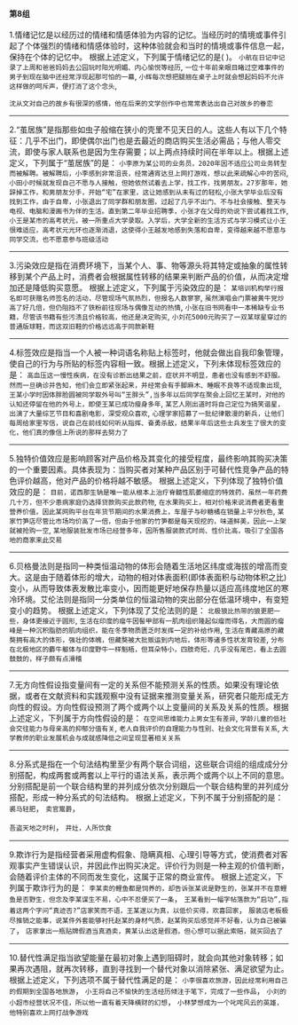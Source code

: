 #### 第8组

1.情绪记忆是以经历过的情绪和情感体验为内容的记忆。当经历时的情境或事件引起了个体强烈的情绪和情感体验时，这种体验就会和当时的情境或事件信息一起，保持在个体的记忆中。
根据上述定义，下列属于情绪记忆的是(     )。
`小航在日记中记录了上周和爸爸妈妈去公园玩时阳光明媚、内心愉悦等经历`,
`一位十年前亲眼目睹过空难事件的男子到现在脑中还经常浮现起那可怕的一幕`,
`小辉每次想把腿翘在桌子上时就会想起妈妈不允许这样做的呵斥声，便打消了这个念头`,

`沈从文对自己的故乡有很深的感情，他在后来的文学创作中也常常表达出自己对故乡的眷恋`

------

2.“茧居族”是指那些如虫子般缩在狭小的壳里不见天日的人。这些人有以下几个特征：几乎不出门，即使偶尔出门也是去最近的商店购买生活必需品；与他人零交流，即使与家人联系也是因为生存需要；以上两点持续时间在半年以上。根据上述定义，下列属于“茧居族”的是：
`小李原为某公司的业务员，2020年因不适应公司业务转型而被解聘。被解聘后，小李感到非常沮丧，经常通宵达旦上网打游戏，想以此来疏解心中的苦闷`,`小田小时候就发现自己不愿与人接触，但她依然试着去上学，找工作，找男朋友。27岁那年，她辞掉工作，和男朋友分手，开始“宅”在家里，这让她感到从未有过的轻松`,`小张大学毕业后没有找到工作，由于自卑，小张退出了同学群和朋友圈，过起了几乎不出门、不与社会接触、整天与电视、电脑和漫画书为伴的生活。直到第二年毕业招聘季，小张才在父母的劝说下尝试着找工作`,`小王是某市的高考状元，被一所重点大学录取。入学后，大学全新的生活方式与学习模式让小王很难适应，高考状元光环也逐渐消退，这使得小王越发地感到失落和自卑，变得越来越不愿意与同学交流，也不愿意参与班级活动`

------

3.污染效应是指在消费环境下，当某个人、事、物等源头将其特定或抽象的属性转移到某个产品上时，消费者会根据属性转移的结果来判断产品的价值，从而决定增加还是降低购买意愿。
根据上述定义，下列属于污染效应的是：
`某培训机构举行报名即可获赠名师签名的活动，尽管现场气氛热烈，但报名人数寥寥`,
`虽然演唱会门票被黄牛党炒高了好几倍，但仍阻挡不了铁粉前往现场与偶像互动的热情`,
`小张在旧书网看中一本稀缺专业书籍，尽管该书籍有些污渍且价格较高，他还是决定购买`,
`小刘花5000元购买了一双某球星穿过的普通版球鞋，而这双旧鞋的价格远远高于同款新鞋`

------

4.标签效应是指当一个人被一种词语名称贴上标签时，他就会做出自我印象管理，使自己的行为与所贴的标签内容相一致。根据上述定义，下列未体现标签效应的是：
`高血压这一慢性疾病，在没有诊断出结果之前，症状并不明显，患者也没有感到不舒服。然而一旦确诊并告知，他们会立即紧张起来，并经常会有手脚麻木、睡眠不良等不适现象出现`,
`王某小学时因体胖脸圆被同学取外号叫“王胖头”,当多年以后同学在聚会上回忆王某时，对他的认知还停留在他的外号上，即使王某已成功瘦身多年`,
`某艺人刚出道时将自己定位为搞笑谐星，出演了大量综艺节目和喜剧电影，深受观众喜欢`,
`心理学家招募了一批纪律散漫的新兵，让他们每周给家里写信，说自己在前线如何听从指挥、奋勇杀敌，结果半年后这些士兵发生了很大的变化，他们真的像信上所说的那样去努力了`

------

5.独特价值效应是影响顾客对产品价格及其变化的接受程度，最终影响其购买决策的一个重要因素。具体表现为：当购买者对某种产品区别于可替代性竞争产品的特色评价越高，他对产品的价格将越不敏感。
根据上述定义，下列体现了独特价值效应的是：
`目前，诺西那生钠是唯一能从根本上治疗脊髓性肌萎缩症的特效药，虽然一年药费几十万，但不少患病家庭仍选择贷款购买此款药物`,
`在水果购买上，相对价格来说消费者更看重营养价值，因此某网购平台在年货节期间的水果消费上，车厘子与砂糖橘在销量上平分秋色`,
`某家竹笋店尽管比市场均价高了一倍，但由于他家的竹笋都是每天现挖的，味道鲜美，因此一上架就被抢购一空`,
`某地服装批发市场已经营多年，因所售服装款式时尚、性价比高，吸引了全国各地的商家来此交易`

------

6.贝格曼法则是指同一种类恒温动物的体形会随着生活地区纬度或海拔的增高而变大。这是由于随着体形的增大，动物的相对体表面积(即体表面积与动物体积之比)变小，从而导致体表发散比率变小，因而能更好地保存热量以适应高纬度地区的寒冷环境。艾伦法则是指同一分类单位的恒温动物的突出部分在低温环境中，有变短变小的趋势。
根据上述定义，下列体现了艾伦法则的是：
`北极狼比热带的狼更肥一些，身体更接近于圆形`,
`生活在印度的瘤牛因髻甲部有一肌肉组织隆起似瘤而得名，大而圆的瘤峰是一种沉积脂肪的肌肉组织，能在冬季物质匮乏时发挥一定的补给作用`,
`生活在青藏高原的藏獒拥有高大的体形，强壮的体魄，但藏獒被大批贩运到内地后，体形等诸多性状发育较差`,
`分布在北极地区的麝牛躯体与印度野牛一样魁梧，但耳朵特小，四肢奇短，几乎没有尾巴，看上去圆鼓鼓的，样子颇有点滑稽`

------

7.无方向性假设指变量间有一定的关系但不能预测关系的性质。如果没有理论依据，或者在文献资料和实践观察中没有证据来推测变量关系，研究者只能形成无方向性的假设。方向性假设预测了两个或两个以上变量间的关系及关系的性质。根据上述定义，下列属于方向性假设的是：
`在空间思维能力上男女生有差异`,
`学龄儿童的低社会交往能力与母亲高的抑郁分值有关`,
`老人自我评价的自理能力与性别、社会文化背景有关系`,
`大学教师的职业发展机会与成就感降低之间呈现显著相关关系`

------

8.分系式是指在一个句法结构里至少有两个联合词组，这些联合词组的组成成分分别搭配，构成两套或两套以上平行的语法关系，表示两个或两个以上不同的意思。分别搭配是前一个联合结构里的并列成分依次分别跟后一个联合结构里的并列成分搭配，形成一种分系式的句法结构。
根据上述定义，下列不属于分别搭配的是：
`裘马轻肥`，
`卖官鬻爵`，

`吾盗天地之时利`，
`井灶，人所饮食`

------

9.欺诈行为是指经营者采用虚构假象、隐瞒真相、心理引导等方式，使消费者对客观事实产生错误认识，并因此作出购买决定。评价行为则是一种主观的价值判断，会随着评价主体的不同而发生变化，这属于正常的商业宣传。
根据上述定义，下列属于欺诈行为的是：
`李某卖的鲤鱼都是饲养的，却告诉张某说是野生的，张某并不在意鲤鱼是否野生，但念及李某谋生不易，心中不忍便买了一条`，
`王某看到一幅字帖落款为“启功”,指着这两个字问“真迹否?”店家笑而不语，王某遂以为真，以低价买得，欢喜回家`，
`服装店老板极尽推销之能事，说某件外套能够衬托赵某的身材气质，赵某购买后感觉并不好看，认为自己被骗了`，
`店家拿出一瓶贴牌假酒当真酒卖，黄某认出这是假酒，但心想可以据此索赔，就买回去了`

------

10.替代性满足指当欲望能量在最初对象上遇到阻碍时，就会向其他对象转移；如果再次遇阻，就再次转移，直到寻找到一个替代对象以消除紧张、满足欲望为止。
根据上述定义，下列选项不属于替代性满足的是：
`小李很喜欢旅游，因此经常利用自己的假期到全国各地旅游`，
`小王将自己不愉快的生活经历倾注于笔下，完成了一些作品`，
`小刘的小超市经营状况不佳，所以他一直有着天降横财的幻想`，
`小林梦想成为一个叱咤风云的英雄，他特别喜欢上网打战争游戏`
